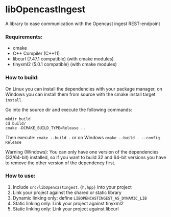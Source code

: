 # libOpencastIngest

A library to ease communication with the Opencast ingest REST-endpoint


### Requirements:

- cmake
- C++ Compiler (C++11)
- libcurl (7.47.1 compatible) (with cmake modules)
- tinyxml2 (5.0.1 compatible) (with cmake modules)


### How to build:
On Linux you can install the dependencies with your package manager, on Windows you can install them from source with the cmake install target `install`.

Go into the source dir and execute the following commands:
```
mkdir build
cd build/
cmake -DCMAKE_BUILD_TYPE=Release ..
```
Then execute: `cmake --build .`
or on Windows `cmake --build . --config Release`

Warning (Windows): You can only have one version of the dependencies (32/64-bit) installed, so if you want to build 32 and 64-bit versions you have to remove the other version of the dependency first.

### How to use:
1. Include `src/libOpencastIngest.{h,hpp}` into your project
2. Link your project against the shared or static library
3. Dynamic linking only: define `LIBOPENCASTINGEST_AS_DYNAMIC_LIB`
4. Static linking only: Link your project against tinyxml2
5. Static linking only: Link your project against libcurl
